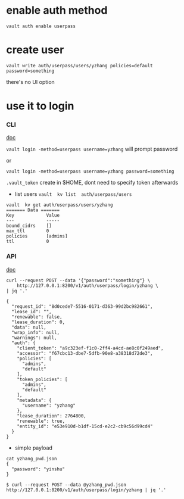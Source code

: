 # enable auth method
`vault auth enable userpass`

# create user
`vault write auth/userpass/users/yzhang policies=default password=something`

there's no UI option
# use it to login
### CLI

[doc](https://www.vaultproject.io/docs/commands/login.html)


`vault login -method=userpass username=yzhang` will prompt password

or

`vault login -method=userpass username=yzhang password=something`

`.vault_token` create in $HOME, dont need to specify token afterwards



* list users
`vault  kv list  auth/userpass/users`

```
vault  kv get auth/userpass/users/yzhang
======= Data =======
Key            Value
---            -----
bound_cidrs    []
max_ttl        0
policies       [admins]
ttl            0
```

### API
[doc](https://www.vaultproject.io/api/auth/userpass/index.html)

```
curl --request POST --data '{"password":"something"} \
    http://127.0.0.1:8200/v1/auth/userpass/login/yzhang \
| jq '.'

{
  "request_id": "8d0cede7-5516-0171-d363-99d2bc982661",
  "lease_id": "",
  "renewable": false,
  "lease_duration": 0,
  "data": null,
  "wrap_info": null,
  "warnings": null,
  "auth": {
    "client_token": "a9c323ef-f1c0-2ff4-a4cd-ae8c0f249aed",
    "accessor": "f67cbc13-dbe7-5dfb-90e8-a38318d72de3",
    "policies": [
      "admins",
      "default"
    ],
    "token_policies": [
      "admins",
      "default"
    ],
    "metadata": {
      "username": "yzhang"
    },
    "lease_duration": 2764800,
    "renewable": true,
    "entity_id": "e53e910d-b1df-15cd-e2c2-cb9c56d99cd4"
  }
}

```

* simple payload
```
cat yzhang_pwd.json 
{
  "password": "yinshu"
}

$ curl --request POST --data @yzhang_pwd.json http://127.0.0.1:8200/v1/auth/userpass/login/yzhang | jq '.'
```


